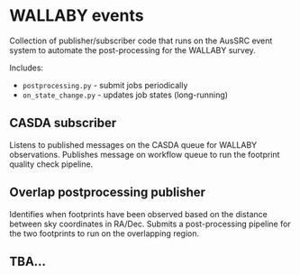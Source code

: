 # WALLABY events

Collection of publisher/subscriber code that runs on the AusSRC event system to automate the post-processing for the WALLABY survey.

Includes:

- `postprocessing.py` - submit jobs periodically
- `on_state_change.py` - updates job states (long-running)

## CASDA subscriber

Listens to published messages on the CASDA queue for WALLABY observations. 
Publishes message on workflow queue to run the footprint quality check pipeline.

## Overlap postprocessing publisher

Identifies when footprints have been observed based on the distance between sky coordinates in RA/Dec. Submits a post-processing pipeline for the two footprints to run on the overlapping region.

## TBA...
